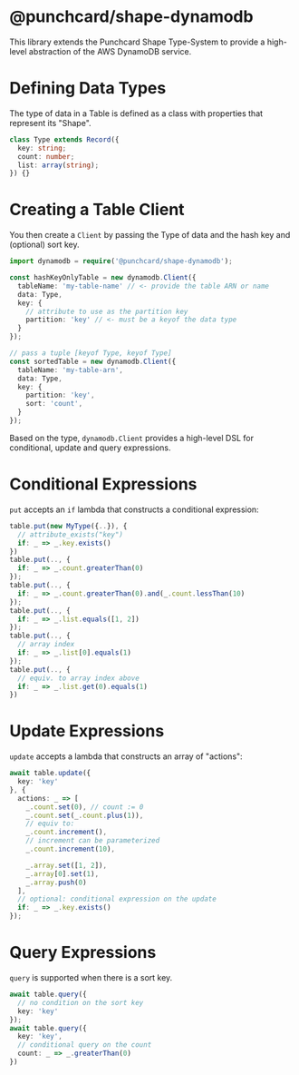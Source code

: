# @punchcard/shape-dynamodb

This library extends the Punchcard Shape Type-System to provide a high-level abstraction of the AWS DynamoDB service.

# Defining Data Types

The type of data in a Table is defined as a class with properties that represent its "Shape".

```ts
class Type extends Record({
  key: string;
  count: number;
  list: array(string);
}) {}
```

# Creating a Table Client

You then create a `Client` by passing the Type of data and the hash key and (optional) sort key.

```ts
import dynamodb = require('@punchcard/shape-dynamodb');

const hashKeyOnlyTable = new dynamodb.Client({
  tableName: 'my-table-name' // <- provide the table ARN or name
  data: Type,
  key: {
    // attribute to use as the partition key
    partition: 'key' // <- must be a keyof the data type
  }
});

// pass a tuple [keyof Type, keyof Type]
const sortedTable = new dynamodb.Client({
  tableName: 'my-table-arn',
  data: Type, 
  key: {
    partition: 'key',
    sort: 'count',
  }
});
```

Based on the type, `dynamodb.Client` provides a high-level DSL for conditional, update and query expressions.

# Conditional Expressions

`put` accepts an `if` lambda that constructs a conditional expression:

```ts
table.put(new MyType({..}), {
  // attribute_exists("key")
  if: _ => _.key.exists()
})
table.put(.., {
  if: _ => _.count.greaterThan(0)
});
table.put(.., {
  if: _ => _.count.greaterThan(0).and(_.count.lessThan(10)
});
table.put(.., {
  if: _ => _.list.equals([1, 2])
});
table.put(.., {
  // array index
  if: _ => _.list[0].equals(1)
});
table.put(.., {
  // equiv. to array index above
  if: _ => _.list.get(0).equals(1)
})
```

# Update Expressions

`update` accepts a lambda that constructs an array of "actions":

```ts
await table.update({
  key: 'key'
}, {
  actions: _ => [
    _.count.set(0), // count := 0
    _.count.set(_.count.plus(1)),
    // equiv to:
    _.count.increment(),
    // increment can be parameterized
    _.count.increment(10),

    _.array.set([1, 2]),
    _.array[0].set(1),
    _.array.push(0)
  ],
  // optional: conditional expression on the update
  if: _ => _.key.exists()
});
```

# Query Expressions

`query` is supported when there is a sort key. 

```ts
await table.query({
  // no condition on the sort key
  key: 'key'
});
await table.query({
  key: 'key', 
  // conditional query on the count
  count: _ => _.greaterThan(0)
})
```
